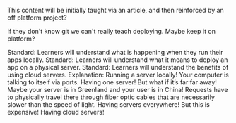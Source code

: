 This content will be initially taught via an article, and then reinforced by an off platform project?

If they don't know git we can't really teach deploying. Maybe keep it on platform?

Standard: Learners will understand what is happening when they run their apps locally. 
Standard: Learners will understand what it means to deploy an app on a physical server.
Standard: Learners will understand the benefits of using cloud servers.
    Explanation:
    Running a server locally! Your computer is talking to itself via ports.
    Having one server! But what if it’s far far away! Maybe your server is in Greenland and your user is in China! Requests have to physically travel there through fiber optic cables that are necessarily slower than the speed of light.
    Having servers everywhere! But this is expensive!
    Having cloud servers!
